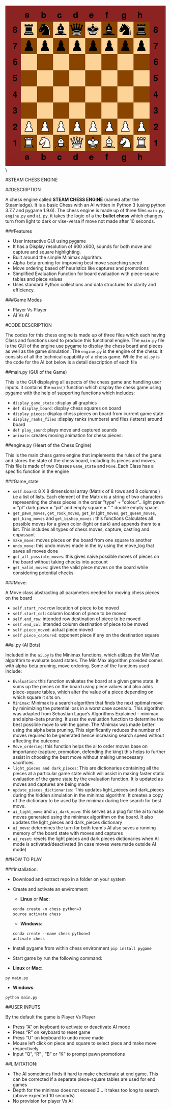 ![Chess Board AI Mode](/misc/Chess.gif)\

#STEAM CHESS ENGINE

##DESCRIPTION

A chess engine called **STEAM CHESS ENGINE** (named after the Steamledge). It is a basic Chess with an AI written in Python 3 (using python 3.7.7 and pygame 1.9.6).  The chess engine is made up of three files `main.py`, `engine.py` and `ai.py`. it takes the logic of a the **bullet chess** which changes turn from light to dark or vise-versa  if move not made after 10 seconds.

###Features

*	User interactive GUI using pygame
*	It has a Display resolution of 600 x600, sounds for both move and capture and square highlighting.
*	Built around the simple Minimax algorithm.
*	Alpha-beta pruning for improving best move searching speed
*	Move ordering based off heuristics like captures and promotions
*	Simplified Evaluation Function for board evaluation with piece-square tables and piece values
*	Uses standard Python collections and data structures for clarity and efficiency.

###Game Modes

*	Player Vs Player
*	AI Vs AI

#CODE DESCRIPTION

The codes for this chess engine is made up of three files which each having Class and functions used to produce this functional engine. The `main.py` file is the GUI of the engine use pygame to display the chess board and pieces as well as the game simulation. The `engine.py` is the engine of the chess. It consists of all the technical capability of a chess game. While the `ai.py` is the code for the AI bot below is a detail description of each file

##main.py (GUI of the Game)

This is the GUI displaying all aspects of the chess game and handling user inputs. it contains the `main()` function which display the chess game using pygame with the help of supporting functions which includes:
*	`display_game_state` :display all graphics
*	`def display_board`: display chess squares on board
*	`display_pieces`:  display chess pieces on board from current game state
*	`display_ranks_files` :display ranks (numbers) and files (letters) around board
*	`def play_sound`: plays move and captured sounds
*	`animate`: creates moving animation for chess pieces:

##engine.py (Heart of the Chess Engine)

This is the main chess game engine that implements the rules of the game and stores the state of the chess board, including its pieces and moves. This file is made of two Classes `Game_state` and `Move`. Each Class has a specific function in the engine

###Game_state

* `self.board`: 8 X 8 dimensional array (Matrix of 8 rows and 8 columns ) i.e a list of lists. Each element of the Matrix  is a string of two characters representing the chess pieces in the order "type" + "colour".. light pawn = “pl” dark pawn = “pd” and empty square = "  " double empty space.
*	`get_pawn_moves`, `get_rook_moves`, `get_knight_moves`, `get_queen_moves`, `get_king_moves` and `get_bishop_moves` : this functions Calculates all possible moves for a given color (light or dark) and appends them to a list. This includes all types of chess moves, capture, castling and enpassant
*	`make_move`: moves pieces on the board from one square to another
*	`undo_move`: this undo moves made in the by using the move_log that saves all moves done
*	`get_all_possible_moves`: this gives naive possible moves of pieces on the board without taking checks into account
*	`get_valid_moves`: gives the valid piece moves on the board while considering potential checks

###Move:

A Move class abstracting all parameters needed for moving chess pieces on the board
*	`self.start_row`: row location of piece to be moved
*	`self.start_col`: column location of piece to be moved
*	`self.end_row`: intended row destination of piece to be moved
*	`self.end_col`: intended column destination of piece to be moved
*	`self.piece_moved`: actual piece moved
*	`self.piece_captured`: opponent piece if any on the destination square

##ai.py (AI Bots)

Included in the `ai.py` is the Minimax functions, which utilizes the MiniMax algorithm to evaluate board states. The MiniMax algorithm provided comes with alpha-beta pruning, move ordering. Some of the functions used include:

*	`Evaluation`: this function evaluates the board at a given game state. It sums up the pieces on the board using piece values and also adds piece-square tables, which alter the value of a piece depending on which square it sits on.
*	`Minimax`: Minimax is a search algorithm that finds the next optimal move by minimizing the potential loss in a worst case scenario. This algorithm was adapted from Sebastian Lague’s Algorithms Explained – minimax and alpha-beta pruning. It uses the evaluation function to determine the best possible move to win the game. The Minimax was made better using the alpha beta pruning, This significantly reduces the number of moves required to be generated hence increasing search speed without affecting the outcome
*	`Move_ordering`: this function helps the ai to order moves base on importance (capture, promotion, defending the king) this helps to further assist in choosing the best move without making unnecessary sacrifices.
*	`light_pieces and dark_pieces`: This are dictionaries containing all the pieces at a particular game state which will assist in making faster static evaluation of the game state by the evaluation function.  It is updated as moves and captures are being made
*	`update_pieces_dictionaries`: This updates light_pieces and dark_pieces during the hidden simulation in the minimax algorithm. It creates a copy of the dictionary to be used by the minimax during tree search for best move.
*	`ai_light_move` and `ai_dark_move`: this serves as a plug for the ai  to make moves generated using the minimax algorithm on the board. It also updates the light_pieces and dark_pieces dictionary
*	`ai_move`: determines the turn for both team's AI also saves a running memory of the board state with moves and captures
*	`ai_reset`: resets the light pieces and dark pieces dictionaries when AI mode is activated/deactivated (in case moves were made outside AI mode)

##HOW TO PLAY

###Installation:

*	Download and extract repo in a folder on your system
*	Create and activate an environment

	- __Linux__ or __Mac__:
	```
	conda create -n chess python=3
	source activate chess
	```
	- __Windows__:
	```
	conda create --name chess python=3
	activate chess
	```
*	Install pygame from within chess environment
	`pip install pygame`
*	Start game by run the following command:
- __Linux__ or __Mac__:
```
py main.py
```
- __Windows__:
````
python main.py
````

##USER INPUTS

By the default the game is Player Vs Player
*	Press “A” on keyboard to activate or deactivate AI mode
*	Press “R” on keyboard to reset game
*	Press “U” on keyboard to undo move made
*	Mouse left click on piece and square to select piece and make move respectively
*	Input “Q”, “R” , “B” or “K” to prompt pawn promotions

##LIMITATION:

*	The AI sometimes finds it hard to make checkmate at end game. This can be corrected if a separate piece-square tables are used for end games
*	Depth for the minimax does not exceed 3… it takes too long to search (above expected 10 seconds)
*	No provision for player Vs AI
